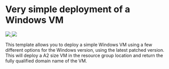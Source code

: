 # Very simple deployment of a Windows VM

<a href="https://portal.azure.com/#create/Microsoft.Template/uri/https%3A%2F%2Fgithub.com%2Fmuditmittal1985%2Fazure-quickstart-templates%2Fblob%2Fmaster%2FAzure-WindowsVM%2FWindowsVM.json" target="_blank">
    <img src="http://azuredeploy.net/deploybutton.png"/>
</a>
<a href="http://armviz.io/#/?load=https%3A%2F%2Fraw.githubusercontent.com%2FAzure%2Fazure-quickstart-templates%2Fmaster%2F101-vm-simple-windows%2Fazuredeploy.json" target="_blank">
    <img src="http://armviz.io/visualizebutton.png"/>
</a>

This template allows you to deploy a simple Windows VM using a few different options for the Windows version, using the latest patched version. This will deploy a A2 size VM in the resource group location and return the fully qualified domain name of the VM.
